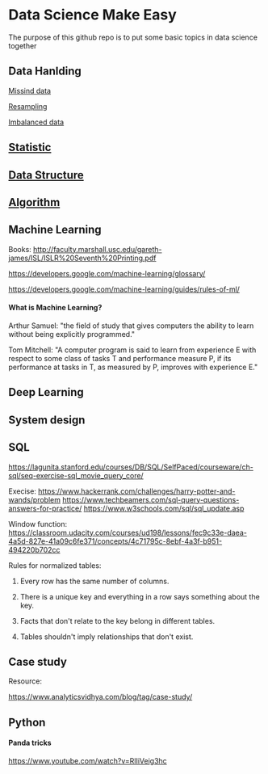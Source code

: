 # Data Science Make Easy
The purpose of this github repo is to put some basic topics in data science together

## Data Hanlding
[Missind data](https://www.kaggle.com/dansbecker/handling-missing-values)

[Resampling](https://medium.com/analytics-vidhya/resampling-methods-statistical-learning-8c3da6fe6d24)

[Imbalanced data](https://machinelearningmastery.com/tactics-to-combat-imbalanced-classes-in-your-machine-learning-dataset/)


## [Statistic](https://github.com/YIZHE12/DataScienceMakeEasy/tree/master/Statistics)
 
## [Data Structure](https://github.com/YIZHE12/DataScienceMakeEasy/tree/master/data_structures)

## [Algorithm](https://github.com/YIZHE12/DataScienceMakeEasy/blob/master/algorithm/README.md)

## Machine Learning 

Books: http://faculty.marshall.usc.edu/gareth-james/ISL/ISLR%20Seventh%20Printing.pdf

https://developers.google.com/machine-learning/glossary/

https://developers.google.com/machine-learning/guides/rules-of-ml/

#### What is Machine Learning?

Arthur Samuel: "the field of study that gives computers the ability to learn without being explicitly programmed." 

Tom Mitchell: "A computer program is said to learn from experience E with respect to some class of tasks T and performance measure P, if its performance at tasks in T, as measured by P, improves with experience E."




## Deep Learning

## System design

## SQL
https://lagunita.stanford.edu/courses/DB/SQL/SelfPaced/courseware/ch-sql/seq-exercise-sql_movie_query_core/

Execise:
https://www.hackerrank.com/challenges/harry-potter-and-wands/problem
https://www.techbeamers.com/sql-query-questions-answers-for-practice/
https://www.w3schools.com/sql/sql_update.asp

Window function:
https://classroom.udacity.com/courses/ud198/lessons/fec9c33e-daea-4a5d-827e-41a09c6fe371/concepts/4c71795c-8ebf-4a3f-b951-494220b702cc

Rules for normalized tables:

1. Every row has the same number of columns.

2. There is a unique key and everything in a row says something about the key.

3. Facts that don't relate to the key belong in different tables.

4. Tables shouldn't imply relationships that don't exist.


## Case study

Resource:

https://www.analyticsvidhya.com/blog/tag/case-study/

## Python

#### Panda tricks
https://www.youtube.com/watch?v=RlIiVeig3hc

